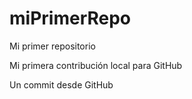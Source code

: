 # miPrimerRepo

Mi primer repositorio

Mi primera contribución local para GitHub

Un commit desde GitHub
